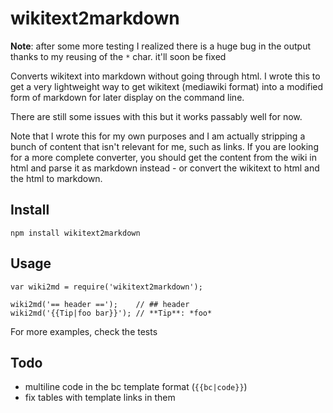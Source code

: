 # wikitext2markdown

**Note**: after some more testing I realized there is a huge bug in the output thanks to my reusing of the `*` char. it'll soon be fixed

Converts wikitext into markdown without going through html. I wrote this to get a very lightweight way to get wikitext (mediawiki format) into a modified form of markdown for later display on the command line.

There are still some issues with this but it works passably well for now.

Note that I wrote this for my own purposes and I am actually stripping a bunch of content that isn't relevant for me, such as links. If you are looking for a more complete converter, you should get the content from the wiki in html and parse it as markdown instead - or convert the wikitext to html and the html to markdown.

## Install

```
npm install wikitext2markdown
```

## Usage

```
var wiki2md = require('wikitext2markdown');

wiki2md('== header ==');    // ## header
wiki2md('{{Tip|foo bar}}'); // **Tip**: *foo*
```

For more examples, check the tests

## Todo

+ multiline code in the bc template format (`{{bc|code}}`)
+ fix tables with template links in them
